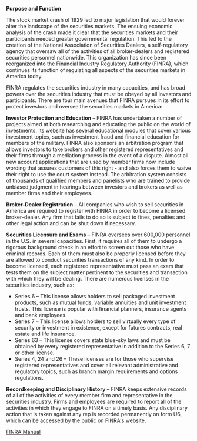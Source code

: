 **Purpose and Function**

The stock market crash of 1929 led to major legislation that would forever alter the landscape of the securities markets. The ensuing economic analysis of the crash made it clear that the securities markets and their participants needed greater governmental regulation. This led to the creation of the National Association of Securities Dealers, a self-regulatory agency that oversaw all of the activities of all broker-dealers and registered securities personnel nationwide. This organization has since been reorganized into the Financial Industry Regulatory Authority (FINRA), which continues its function of regulating all aspects of the securities markets in America today. 

FINRA regulates the securities industry in many capacities, and has broad powers over the securities industry that must be obeyed by all investors and participants. There are four main avenues that FINRA pursues in its effort to protect investors and oversee the securities markets in America:

**Investor Protection and Education** – FINRA has undertaken a number of projects aimed at both researching and educating the public on the world of investments. Its website has several educational modules that cover various investment topics, such as investment fraud and financial education for members of the military. FINRA also sponsors an arbitration program that allows investors to take brokers and other registered representatives and their firms through a mediation process in the event of a dispute. Almost all new account applications that are used by member firms now include wording that assures customers of this right - and also forces them to waive their right to use the court system instead. The arbitration system consists of thousands of qualified members and panelists who are trained to provide unbiased judgment in hearings between investors and brokers as well as member firms and their employees.

**Broker-Dealer Registration** – All companies who wish to sell securities in America are required to register with FINRA in order to become a licensed broker-dealer. Any firm that fails to do so is subject to fines, penalties and other legal action and can be shut down if necessary.

**Securities Licensure and Exams** – FINRA oversees over 600,000 personnel in the U.S. in several capacities. First, it requires all of them to undergo a rigorous background check in an effort to screen out those who have criminal records. Each of them must also be properly licensed before they are allowed to conduct securities transactions of any kind. In order to become licensed, each registered representative must pass an exam that tests them on the subject matter pertinent to the securities and transaction with which they will be dealing. There are numerous licenses in the securities industry, such as:

- Series 6 – This license allows holders to sell packaged investment products, such as mutual funds, variable annuities and unit investment trusts. This license is popular with financial planners, insurance agents and bank employees.
- Series 7 – This license allows holders to sell virtually every type of security or investment in existence, except for futures contracts, real estate and life insurance.
- Series 63 – This license covers state blue-sky laws and must be obtained by every registered representative in addition to the Series 6, 7 or other license.
- Series 4, 24 and 26 – These licenses are for those who supervise registered representatives and cover all relevant administrative and regulatory topics, such as branch margin requirements and options regulations. 

**Recordkeeping and Disciplinary History** – FINRA keeps extensive records of all of the activities of every member firm and representative in the securities industry. Firms and employees are required to report all of the activities in which they engage to FINRA on a timely basis. Any disciplinary action that is taken against any rep is recorded permanently on form U6, which can be accessed by the public on FINRA's website.

[FINRA Manual](https://www.finra.org/rules-guidance/rulebooks)
